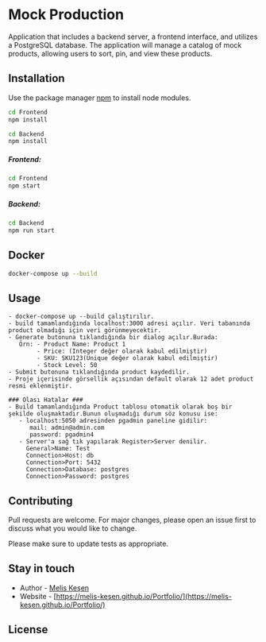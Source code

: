# Mock Production

Application that includes a backend server, a frontend interface, and utilizes a PostgreSQL database. The application will manage a catalog of mock products, allowing users to sort, pin, and view these products.

## Installation

Use the package manager [npm](https://www.npmjs.com) to install node modules.

```bash
cd Frontend
npm install 
```

```bash
cd Backend
npm install 
```
##### Frontend:
```bash
cd Frontend
npm start 
```
##### Backend:
```bash
cd Backend
npm run start 
```
## Docker

```bash
docker-compose up --build
```

## Usage

```text
- docker-compose up --build çalıştırılır.
- build tamamlandığında localhost:3000 adresi açılır. Veri tabanında product olmadığı için veri görünmeyecektir.
- Generate butonuna tıklandığında bir dialog açılır.Burada:
   Örn: - Product Name: Product 1
        - Price: (Integer değer olarak kabul edilmiştir)
        - SKU: SKU123(Unique değer olarak kabul edilmiştir)
        - Stock Level: 50
- Submit butonuna tıklandığında product kaydedilir.
- Proje içerisinde görsellik açısından default olarak 12 adet product resmi eklenmiştir. 

### Olası Hatalar ###
- Build tamamlandığında Product tablosu otomatik olarak boş bir şekilde oluşmaktadır.Bunun oluşmadığı durum söz konusu ise:
   - localhost:5050 adresinden pgadmin paneline gidilir:
      mail: admin@admin.com
      password: pgadmin4
   - Server'a sağ tık yapılarak Register>Server denilir.
     General>Name: Test
     Connection>Host: db
     Connection>Port: 5432
     Connection>Database: postgres
     Connection>Password: postgres 

```

## Contributing

Pull requests are welcome. For major changes, please open an issue first
to discuss what you would like to change.

Please make sure to update tests as appropriate.


## Stay in touch

- Author - [Melis Keşen](https://www.linkedin.com/in/meliskesen/)
- Website - [https://melis-kesen.github.io/Portfolio/](https://melis-kesen.github.io/Portfolio/)

## License
